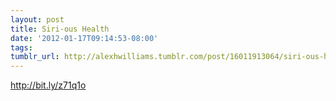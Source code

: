 ```yaml
---
layout: post
title: Siri-ous Health
date: '2012-01-17T09:14:53-08:00'
tags: 
tumblr_url: http://alexhwilliams.tumblr.com/post/16011913064/siri-ous-health
---
```

<p><a href="http://bit.ly/z71q1o">http://bit.ly/z71q1o</a></p>
